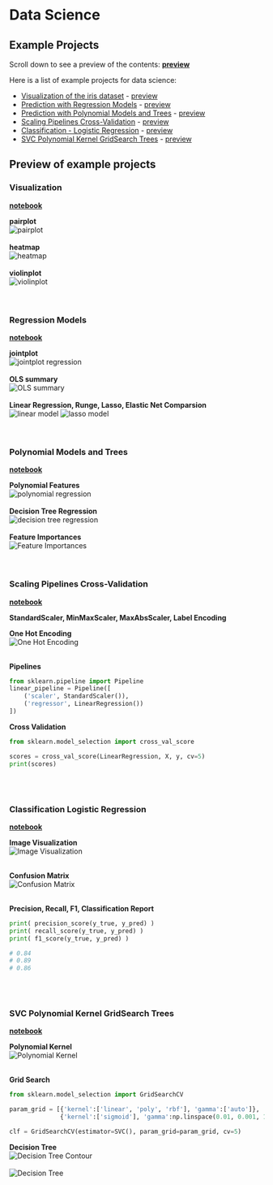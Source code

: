 # <b>Data Science</b>
## Example Projects

Scroll down to see a preview of the contents: **[preview](#preview-of-example-projects)**

Here is a list of example projects for data science:

* [Visualization of the iris dataset](01_Visualization_Iris/Visualizition%20with%20pandas%20matplotlib%20seaborn.ipynb
  "Visualizition with pandas matplotlib seaborn.ipynb") - [preview](#visualization)
* [Prediction with Regression Models](02_Regression/Regression%20with%20sklearn.ipynb
"Regression with sklearn.ipynb") - [preview](#regression-models)
* [Prediction with Polynomial Models and Trees](02_Regression/Polynomial%20Regression%20and%20Trees.ipynb
"Polynomial Regression.ipynb") - [preview](#Polynomial-Models-and-Trees)
* [Scaling Pipelines Cross-Validation](02_Regression/Scaling%20Pipelines%20Cross-Validation.ipynb
"Scaling Pipelines Cross-Validation.ipynb") - [preview](#Scaling-Pipelines-Cross-Validation)
* [Classification - Logistic Regression](03_Classification/Classification%20Logistic%20Regression%20Precision%20Recall%20F1.ipynb
"Classification Logistic Regression Precision Recall F1.ipynb") - [preview](#Classification-Logistic-Regression)
* [SVC Polynomial Kernel GridSearch Trees](03_Classification/SVC%20Polynomial%20Kernel%20GridSearch%20Trees.ipynb
"SVC Polynomial Kernel GridSearch Trees.ipynb") - [preview](#SVC-Polynomial-Kernel-GridSearch-Trees)

## Preview of example projects
### Visualization
**[notebook](01_Visualization_Iris/Visualizition%20with%20pandas%20matplotlib%20seaborn.ipynb
  "Visualizition with pandas matplotlib seaborn.ipynb")**

**pairplot**<br>
![pairplot](images/pairplot%20preview.jpg)<br><br>
**heatmap**<br>
![heatmap](images/heatmap%20preview.jpg)<br><br>
**violinplot**<br>
![violinplot](images/violinplot%20preview.jpg)<br><br><br>

### Regression Models
**[notebook](02_Regression/Regression%20with%20sklearn.ipynb
"Regression with sklearn.ipynb")**

**jointplot**<br>
![jointplot regression](images/regression%20jointplot.jpg)<br><br>
**OLS summary**<br>
![OLS summary](images/OLS%20summary.jpg)<br><br>
**Linear Regression, Runge, Lasso, Elastic Net Comparsion**<br>
![linear model](images/linear%20outliers.jpg)
![lasso model](images/lasso%20outliers.jpg)<br><br><br>

### Polynomial Models and Trees
**[notebook](02_Regression/Polynomial%20Regression%20and%20Trees.ipynb
"Polynomial Regression.ipynb")**

**Polynomial Features**<br>
![polynomial regression](images/polynomial%20regression.jpg)<br><br>
**Decision Tree Regression**<br>
![decision tree regression](images/regression%20tree.jpg)<br><br>
**Feature Importances**<br>
![Feature Importances](images/feature%20importance.jpg)<br><br><br>

### Scaling Pipelines Cross-Validation
**[notebook](02_Regression/Scaling%20Pipelines%20Cross-Validation.ipynb
"Scaling Pipelines Cross-Validation.ipynb")**

**StandardScaler, MinMaxScaler, MaxAbsScaler, Label Encoding**<br>

**One Hot Encoding**<br>
![One Hot Encoding](images/one%20hot%20heatmap.jpg)<br><br>

**Pipelines**
```python
from sklearn.pipeline import Pipeline
linear_pipeline = Pipeline([
    ('scaler', StandardScaler()),
    ('regressor', LinearRegression())
])
```

**Cross Validation**
```python
from sklearn.model_selection import cross_val_score

scores = cross_val_score(LinearRegression, X, y, cv=5)
print(scores)
```
<br><br>


### Classification Logistic Regression
**[notebook](03_Classification/Classification%20Logistic%20Regression%20Precision%20Recall%20F1.ipynb
"Classification Logistic Regression Precision Recall F1.ipynb")**

**Image Visualization**<br>
![Image Visualization](images/digit%20images.jpg)<br><br>

**Confusion Matrix**<br>
![Confusion Matrix](images/confusion%20heatmap.jpg)<br><br>

**Precision, Recall, F1, Classification Report**
```python
print( precision_score(y_true, y_pred) )
print( recall_score(y_true, y_pred) )
print( f1_score(y_true, y_pred) )

# 0.84
# 0.89
# 0.86
```
<br><br>

### SVC Polynomial Kernel GridSearch Trees
**[notebook](03_Classification/SVC%20Polynomial%20Kernel%20GridSearch%20Trees.ipynb
"SVC Polynomial Kernel GridSearch Trees.ipynb")**

**Polynomial Kernel**<br>
![Polynomial Kernel](images/poly%20kernel%20contour.jpg)<br><br>

**Grid Search**
```python
from sklearn.model_selection import GridSearchCV

param_grid = [{'kernel':['linear', 'poly', 'rbf'], 'gamma':['auto']},
              {'kernel':['sigmoid'], 'gamma':np.linspace(0.01, 0.001, 10)}]

clf = GridSearchCV(estimator=SVC(), param_grid=param_grid, cv=5)
```

**Decision Tree**<br>
![Decision Tree Contour](images/decision%20tree%20contour.jpg)<br><br>
![Decision Tree](images/decision%20tree.jpg)<br><br>
